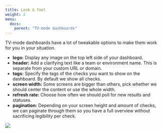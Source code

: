 ```yaml
---
title: Look & feel
weight: 2
menu:
  docs:
    parent: "TV-mode dashboards"
---
```


TV-mode dashboards have a lot of tweakable options to make them work for you in your situation.

- **logo:** Display any image on the top left side of your dashboard.
- **header:** Add a clarifying text like a team or environment name. This is separate from your custom URL or domain.
- **tags:** Specify the tags of the checks you want to show on the dashboard. By default we show all checks.
- **screen width:** Some screens are bigger than others, pick whether we should center the content or use the whole width.
- **refresh rate:** Choose how often we should poll for new results and statuses.
- **pagination:** Depending on your screen height and amount of checks, we can paginate through them so you have a full overview
without sacrificing legibility per check.

![](/docs/images/dashboards/look_feel.png)
